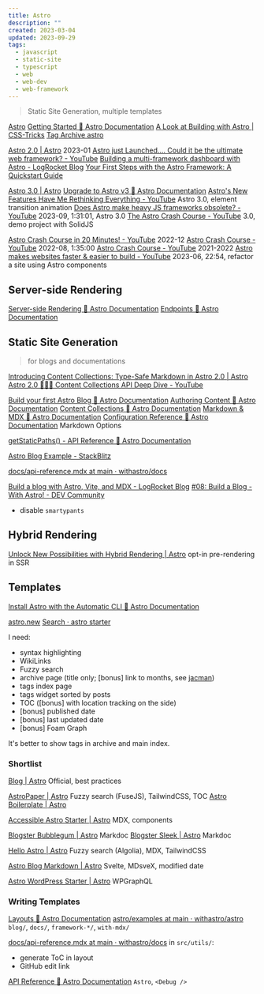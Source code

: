 ```yaml
---
title: Astro
description: ""
created: 2023-03-04
updated: 2023-09-29
tags:
  - javascript
  - static-site
  - typescript
  - web
  - web-dev
  - web-framework
---
```


> Static Site Generation, multiple templates

[Astro](https://astro.build/)
[Getting Started 🚀 Astro Documentation](https://docs.astro.build/getting-started)
[A Look at Building with Astro | CSS-Tricks](https://css-tricks.com/a-look-at-building-with-astro/)
[Tag Archive astro](https://daily-dev-tips.com/tags/astro/)

[Astro 2.0 | Astro](https://astro.build/blog/astro-2/) 2023-01
[Astro just Launched.... Could it be the ultimate web framework? - YouTube](https://www.youtube.com/watch?v=gxBkghlglTg)
[Building a multi-framework dashboard with Astro - LogRocket Blog](https://blog.logrocket.com/building-multi-framework-dashboard-with-astro/)
[Your First Steps with the Astro Framework: A Quickstart Guide](https://www.danywalls.com/your-first-steps-with-the-astro-framework-a-quickstart-guide)

[Astro 3.0 | Astro](https://astro.build/blog/astro-3/)
[Upgrade to Astro v3 🚀 Astro Documentation](https://docs.astro.build/en/guides/upgrade-to/v3/)
[Astro's New Features Have Me Rethinking Everything - YouTube](https://www.youtube.com/watch?v=CYuujJvgmns) Astro 3.0, element transition animation
[Does Astro make heavy JS frameworks obsolete? - YouTube](https://www.youtube.com/watch?v=4Ohi9G-RCcE) 2023-09, 1:31:01, Astro 3.0
[The Astro Crash Course - YouTube](https://www.youtube.com/watch?v=rRxuVOutmFQ) 3.0, demo project with SolidJS

[Astro Crash Course in 20 Minutes! - YouTube](https://www.youtube.com/watch?v=zrPVTf761OI) 2022-12
[Astro Crash Course - YouTube](https://www.youtube.com/watch?v=Oi9z5gfIHJs) 2022-08, 1:35:00
[Astro Crash Course - YouTube](https://www.youtube.com/playlist?list=PLtLXFsdHI8JSX0qJsHfMDSTR3taqvXa5S) 2021-2022
[Astro makes websites faster & easier to build - YouTube](https://www.youtube.com/watch?v=acgIGT0J99U) 2023-06, 22:54, refactor a site using Astro components

## Server-side Rendering

[Server-side Rendering 🚀 Astro Documentation](https://docs.astro.build/en/guides/server-side-rendering/)
[Endpoints 🚀 Astro Documentation](https://docs.astro.build/en/core-concepts/endpoints/#server-endpoints-api-routes)

## Static Site Generation

> for blogs and documentations

[Introducing Content Collections: Type-Safe Markdown in Astro 2.0 | Astro](https://astro.build/blog/introducing-content-collections/)
[Astro 2.0 👨‍🚀🚀 Content Collections API Deep Dive - YouTube](https://www.youtube.com/watch?v=zUmqmuSvJMs)

[Build your first Astro Blog 🚀 Astro Documentation](https://docs.astro.build/en/tutorial/0-introduction/)
[Authoring Content 🚀 Astro Documentation](https://docs.astro.build/en/guides/content/)
[Content Collections 🚀 Astro Documentation](https://docs.astro.build/en/guides/content-collections/)
[Markdown & MDX 🚀 Astro Documentation](https://docs.astro.build/en/guides/markdown-content/)
[Configuration Reference 🚀 Astro Documentation](https://docs.astro.build/en/reference/configuration-reference/#markdown-options) Markdown Options

[getStaticPaths() - API Reference 🚀 Astro Documentation](https://docs.astro.build/en/reference/api-reference/#getstaticpaths)

[Astro Blog Example - StackBlitz](https://stackblitz.com/edit/github-mczy46?file=README.md)

[docs/api-reference.mdx at main · withastro/docs](https://github.com/withastro/docs)

[Build a blog with Astro, Vite, and MDX - LogRocket Blog](https://blog.logrocket.com/build-blog-astro-vite-mdx/)
[#08: Build a Blog - With Astro! - DEV Community](https://dev.to/azure/08-build-a-blog-with-astro-1lb2)

- disable `smartypants`

## Hybrid Rendering

[Unlock New Possibilities with Hybrid Rendering | Astro](https://astro.build/blog/hybrid-rendering/) opt-in pre-rendering in SSR

## Templates

[Install Astro with the Automatic CLI 🚀 Astro Documentation](https://docs.astro.build/en/install/auto/#starter-templates)

[astro.new](https://astro.new/)
[Search · astro starter](https://github.com/search?o=desc&q=astro+starter&s=stars&type=Repositories)

I need:

- syntax highlighting
- WikiLinks
- Fuzzy search
- archive page (title only; [bonus] link to months, see [jacman](http://wuchong.me/jacman/archives/))
- tags index page
- tags widget sorted by posts
- TOC ([bonus] with location tracking on the side)
- [bonus] published date
- [bonus] last updated date
- [bonus] Foam Graph

It's better to show tags in archive and main index.

### Shortlist

[Blog | Astro](https://astro.build/themes/details/blog/) Official, best practices

[AstroPaper | Astro](https://astro.build/themes/details/astro-paper/) Fuzzy search (FuseJS), TailwindCSS, TOC
[Astro Boilerplate | Astro](https://astro.build/themes/details/astro-boilerplate/)

[Accessible Astro Starter | Astro](https://astro.build/themes/details/accessible-astro-starter/) MDX, components

[Blogster Bubblegum | Astro](https://astro.build/themes/details/blogster-bubblegum/) Markdoc
[Blogster Sleek | Astro](https://astro.build/themes/details/blogster-sleek/) Markdoc

[Hello Astro | Astro](https://astro.build/themes/details/hello-astro/) Fuzzy search (Algolia), MDX, TailwindCSS

[Astro Blog Markdown | Astro](https://astro.build/themes/details/astro-blog-markdown/) Svelte, MDsveX, modified date

[Astro WordPress Starter | Astro](https://astro.build/themes/details/astro-wordpress-starter/) WPGraphQL

### Writing Templates

[Layouts 🚀 Astro Documentation](https://docs.astro.build/en/core-concepts/layouts/#markdown-layout-props)
[astro/examples at main · withastro/astro](https://github.com/withastro/astro/tree/main/examples)
`blog/`, `docs/`, `framework-*/`, `with-mdx/`

[docs/api-reference.mdx at main · withastro/docs](https://github.com/withastro/docs) in `src/utils/`:

- generate ToC in layout
- GitHub edit link

[API Reference 🚀 Astro Documentation](https://docs.astro.build/en/reference/api-reference/) `Astro`, `<Debug />`
